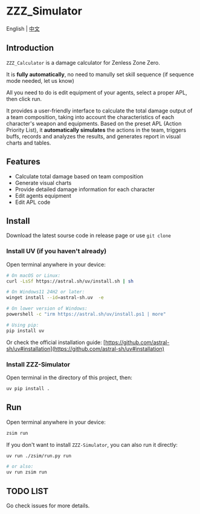 # ZZZ_Simulator

English | [中文](./docs/README_CN.md)

## Introduction

`ZZZ_Calculator` is a damage calculator for Zenless Zone Zero.

It is **fully automatically**, no need to manully set skill sequence (if sequence mode needed, let us know)

All you need to do is edit equipment of your agents, select a proper APL, then click run.

It provides a user-friendly interface to calculate the total damage output of a team composition, taking into account the characteristics of each character's weapon and equipments. Based on the preset APL (Action Priority List), it **automatically simulates** the actions in the team, triggers buffs, records and analyzes the results, and generates report in visual charts and tables.

## Features

- Calculate total damage based on team composition
- Generate visual charts
- Provide detailed damage information for each character
- Edit agents equipment
- Edit APL code

## Install

Download the latest sourse code in release page or use `git clone`

### Install UV (if you haven't already)

Open terminal anywhere in your device:

```bash
# On macOS or Linux:
curl -LsSf https://astral.sh/uv/install.sh | sh
```

```bash
# On Windows11 24H2 or later:
winget install --id=astral-sh.uv  -e
```

```bash
# On lower version of Windows:
powershell -c "irm https://astral.sh/uv/install.ps1 | more"
```

```bash
# Using pip:
pip install uv
```

Or check the official installation guide: [https://github.com/astral-sh/uv#installation](https://github.com/astral-sh/uv#installation)

### Install ZZZ-Simulator

Open terminal in the directory of this project, then:

```bash
uv pip install .
```

## Run

Open terminal anywhere in your device:

```bash
zsim run
```

If you don't want to install `ZZZ-Simulator`, you can also run it directly:

```bash
uv run ./zsim/run.py run
```

```bash
# or also:
uv run zsim run
```

## TODO LIST

Go check issues for more details.
